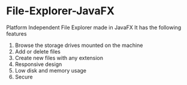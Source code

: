 # File-Explorer-JavaFX
Platform Independent File Explorer made in JavaFX
It has the following features
  1) Browse the storage drives mounted on the machine
  2) Add or delete files
  3) Create new files with any extension  
  4) Responsive design
  5) Low disk and memory usage
  6) Secure

